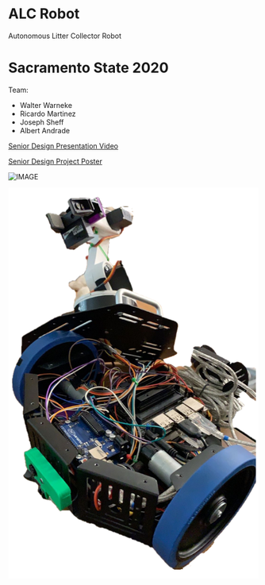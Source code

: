 # ALC Robot
Autonomous Litter Collector Robot

# Sacramento State 2020
Team:
- Walter Warneke
- Ricardo Martinez
- Joseph Sheff
- Albert Andrade

[Senior Design Presentation Video](https://www.youtube.com/watch?v=QL7SbdBDqHc&feature=youtu.be "Youtube Link")

[Senior Design Project Poster](https://www.ecs.csus.edu/sds/eee193b/images/alc%20-%20team%203%20poster.pdf/ "Project Poster on Sacramento State Website")

![IMAGE](https://github.com/Rickysmm/ALC_Robot/blob/master/ALC_Robot.png)

![IMAGE](https://github.com/Rickysmm/ALC_Robot/blob/master/ALC_Robot_Open.png)
